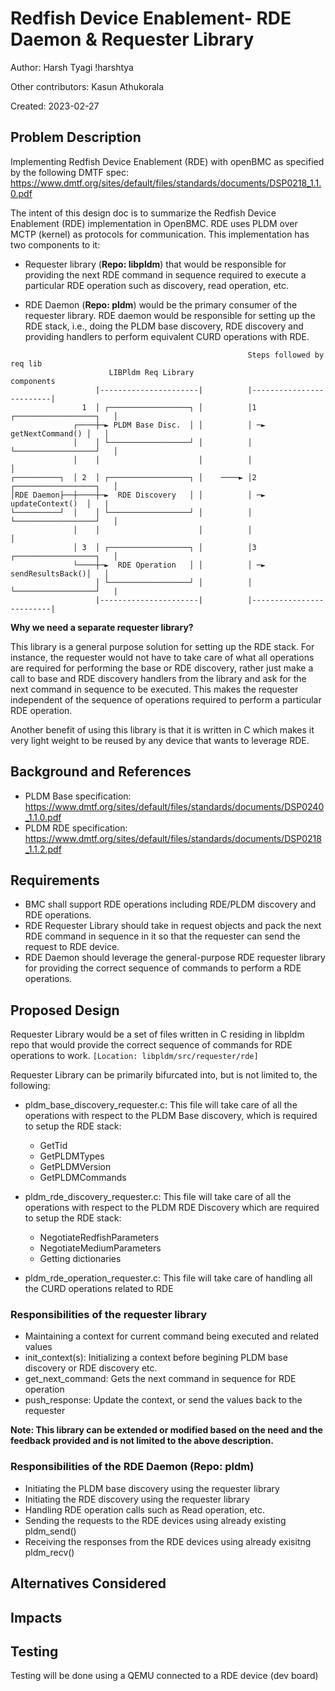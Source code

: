 # Redfish Device Enablement- RDE Daemon & Requester Library

Author: Harsh Tyagi !harshtya

Other contributors: Kasun Athukorala

Created: 2023-02-27

## Problem Description

Implementing Redfish Device Enablement (RDE) with openBMC as specified by the
following DMTF spec:
https://www.dmtf.org/sites/default/files/standards/documents/DSP0218_1.1.0.pdf

The intent of this design doc is to summarize the Redfish Device Enablement
(RDE) implementation in OpenBMC. RDE uses PLDM over MCTP (kernel) as protocols
for communication. This implementation has two components to it:

- Requester library (**Repo: libpldm**) that would be responsible for providing
  the next RDE command in sequence required to execute a particular RDE
  operation such as discovery, read operation, etc.

- RDE Daemon (**Repo: pldm**) would be the primary consumer of the requester
  library. RDE daemon would be responsible for setting up the RDE stack, i.e.,
  doing the PLDM base discovery, RDE discovery and providing handlers to perform
  equivalent CURD operations with RDE.

```
                                                     Steps followed by req lib
                      LIBPldm Req Library                    components
                   |----------------------|          |-------------------------|
                1  │ ┌──────────────────┐ │          │1 ┌──────────────────┐   │
              ┌────┼─► PLDM Base Disc.  │ │          │ ─► getNextCommand() │   │
              │    │ └──────────────────┘ │          │  └──────────────────┘   │
              │    │                      │          │                         │
┌──────────┐  │ 2  │ ┌──────────────────┐ │    ────► │2 ┌──────────────────┐   │
│RDE Daemon├──┼────┼─►  RDE Discovery   │ │          │ ─► updateContext()  │   |
└──────────┘  │    │ └──────────────────┘ │          │  └──────────────────┘   │
              │    │                      │          │                         │
              │ 3  │ ┌──────────────────┐ │          │3 ┌──────────────────┐   │
              └────┼─►  RDE Operation   │ │          │ ─► sendResultsBack()│   │
                   │ └──────────────────┘ │          │  └──────────────────┘   |
                   |----------------------|          |-------------------------|
```

**Why we need a separate requester library?**

This library is a general purpose solution for setting up the RDE stack. For
instance, the requester would not have to take care of what all operations are
required for performing the base or RDE discovery, rather just make a call to
base and RDE discovery handlers from the library and ask for the next command in
sequence to be executed. This makes the requester independent of the sequence of
operations required to perform a particular RDE operation.

Another benefit of using this library is that it is written in C which makes it
very light weight to be reused by any device that wants to leverage RDE.

## Background and References

- PLDM Base specification:
  https://www.dmtf.org/sites/default/files/standards/documents/DSP0240_1.1.0.pdf
- PLDM RDE specification:
  https://www.dmtf.org/sites/default/files/standards/documents/DSP0218_1.1.2.pdf

## Requirements

- BMC shall support RDE operations including RDE/PLDM discovery and RDE
  operations.
- RDE Requester Library should take in request objects and pack the next RDE
  command in sequence in it so that the requester can send the request to RDE
  device.
- RDE Daemon should leverage the general-purpose RDE requester library for
  providing the correct sequence of commands to perform a RDE operations.

## Proposed Design

Requester Library would be a set of files written in C residing in libpldm repo
that would provide the correct sequence of commands for RDE operations to work.
`[Location: libpldm/src/requester/rde]`

Requester Library can be primarily bifurcated into, but is not limited to, the
following:

- pldm_base_discovery_requester.c: This file will take care of all the
  operations with respect to the PLDM Base discovery, which is required to setup
  the RDE stack:

  - GetTid
  - GetPLDMTypes
  - GetPLDMVersion
  - GetPLDMCommands

- pldm_rde_discovery_requester.c: This file will take care of all the operations
  with respect to the PLDM RDE Discovery which are required to setup the RDE
  stack:

  - NegotiateRedfishParameters
  - NegotiateMediumParameters
  - Getting dictionaries

- pldm_rde_operation_requester.c: This file will take care of handling all the
  CURD operations related to RDE

### Responsibilities of the requester library

- Maintaining a context for current command being executed and related values
- init_context(s): Initializing a context before begining PLDM base discovery or
  RDE discovery etc.
- get_next_command: Gets the next command in sequence for RDE operation
- push_response: Update the context, or send the values back to the requester

**Note: This library can be extended or modified based on the need and the
feedback provided and is not limited to the above description.**

### Responsibilities of the RDE Daemon (Repo: pldm)

- Initiating the PLDM base discovery using the requester library
- Initiating the RDE discovery using the requester library
- Handling RDE operation calls such as Read operation, etc.
- Sending the requests to the RDE devices using already existing pldm_send()
- Receiving the responses from the RDE devices using already exisitng
  pldm_recv()

## Alternatives Considered

## Impacts

## Testing

Testing will be done using a QEMU connected to a RDE device (dev board)
